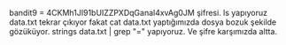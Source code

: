 bandit9 = 4CKMh1JI91bUIZZPXDqGanal4xvAg0JM şifresi. ls yapıyoruz data.txt tekrar çıkıyor fakat cat data.txt yaptığımızda dosya bozuk şekilde gözüküyor.
strings data.txt | grep "=" yapıyoruz. Ve şifre karşımızda altta.
